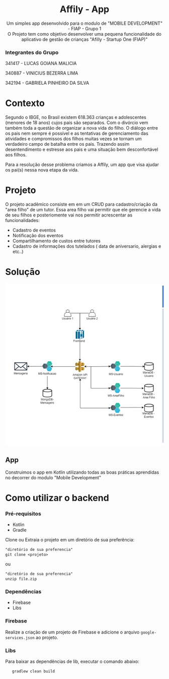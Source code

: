 


<h1 align="center"> Affily - App </a>  </h1>
 <p align="center"> Um simples app desenvolvido para o modulo de  "MOBILE DEVELOPMENT" - FIAP - Grupo 1 <br> O Projeto tem como objetivo desenvolver uma pequena funcionalidade do aplicativo de gestão de crianças "Afilly - Startup One (FIAP)"</p>

###  Integrantes do Grupo<Br>
341417 - LUCAS GOIANA MALICIA

340887 - VINICIUS BEZERRA LIMA

342194 - GABRIELA PINHEIRO DA SILVA

# Contexto

Segundo o IBGE, no Brasil existem 618.363 crianças e adolescentes (menores de 18 anos) cujos pais são separados. Com o divórcio vem também toda a questão de organizar a nova vida do filho. O diálogo entre os pais nem sempre é possível e as tentativas de gerenciamento das atividades e compromissos dos filhos muitas vezes se tornam um verdadeiro campo de batalha entre os pais. Trazendo assim desentendimento e estresse aos pais e uma situação bem desconfortável aos filhos.

Para a resolução desse problema criamos a Affily, um app que visa ajudar os pai(s) nessa nova etapa da vida.

# Projeto

O projeto acadêmico consiste em em um CRUD para cadastro/criação da "area filho"  de um tutor.
Essa area filho vai permitir que ele gerencie a vida de seu filhos e posteriomente vai nos permitir acrescentar as funcionalidades:

 - Cadastro de eventos
 - Notificação dos eventos
 - Compartilhamento de custos entre tutores
 - Cadastro de informações dos tutelados ( data de aniversario, alergias e etc..)

# Solução
![desenho solucao](https://github.com/LucasGoiana/affily-mobile/blob/master/solucao.jpg)



## App

Construimos o app em Kotlin utilizando todas as boas práticas aprendidas no decorrer do modulo "Mobile Development"


# Como utilizar o backend

### Pré-requisitos

 - Kotlin 
 - Gradle
 
 <p> Clone ou Extraia o projeto em um diretório de sua preferência:</p>
 
    "diretório de sua preferencia"
    git clone <projeto>
    
ou

	"diretório de sua preferencia"
	unzip file.zip

### Dependências

 - Firebase
 - Libs

### Firebase
Realize a criação de um projeto de Firebase e adicione o arquivo `google-services.json` ao projeto.

### Libs
Para baixar as dependências de lib, executar o comando abaixo:

	   gradlew clean build
   


